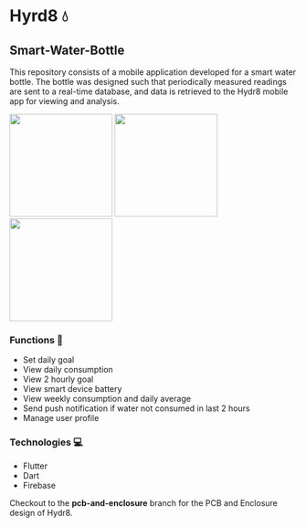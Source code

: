 # Hyrd8 💧
## Smart-Water-Bottle

This repository consists of a mobile application developed for a smart water bottle. The bottle was designed such that periodically measured readings are sent to a real-time database, and data is retrieved to the Hydr8 mobile app for viewing and analysis.

<img src="https://github.com/gavinbotheju/Smart-Water-Bottle/assets/140232759/57d11230-a8ae-4a99-b30d-498b89c85146" width="180"/>
<img src="https://github.com/gavinbotheju/Smart-Water-Bottle/assets/140232759/39338f4e-d217-4ae4-a300-31cc21a71748" width="180"/>
<img src=https://github.com/gavinbotheju/Smart-Water-Bottle/assets/140232759/92376de5-4540-45b1-9c55-4f1206cb8bec" width="180"/>

### Functions 📃
- Set daily goal
- View daily consumption
- View 2 hourly goal
- View smart device battery
- View weekly consumption and daily average
- Send push notification if water not consumed in last 2 hours
- Manage user profile

### Technologies 💻
- Flutter
- Dart
- Firebase

Checkout to the <b>pcb-and-enclosure</b> branch for the PCB and Enclosure design of Hydr8.

